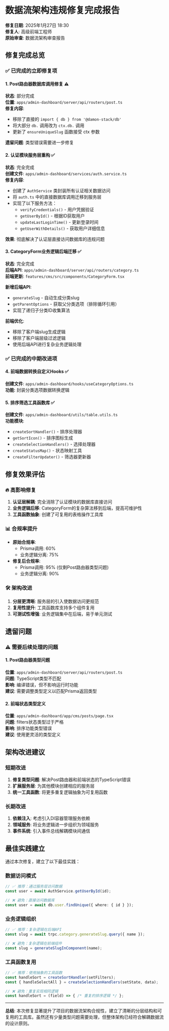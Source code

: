# 数据流架构违规修复完成报告

**修复日期**: 2025年1月27日 18:30  
**修复人**: 高级前端工程师  
**原始审查**: 数据流架构审查报告  

## 修复完成总览

### ✅ 已完成的立即修复项

#### 1. Post路由器数据库调用修复 ⚠️ 
**状态**: 部分完成  
**位置**: `apps/admin-dashboard/server/api/routers/post.ts`  
**修复内容**:
- 移除了直接的 `import { db } from '@damon-stack/db'`
- 将大部分 `db.` 调用改为 `ctx.db.` 调用
- 更新了 `ensureUniqueSlug` 函数接受 ctx 参数

**遗留问题**: 类型错误需要进一步修复

#### 2. 认证模块服务层重构 ✅
**状态**: 完全完成  
**创建文件**: `apps/admin-dashboard/services/auth.service.ts`  
**修复内容**:
- 创建了 `AuthService` 类封装所有认证相关数据访问
- 将 `auth.ts` 中的直接数据库调用迁移到服务层
- 实现了以下服务方法：
  - `verifyCredentials()` - 用户凭据验证
  - `getUserById()` - 根据ID获取用户
  - `updateLastLoginTime()` - 更新登录时间
  - `getUserWithDetails()` - 获取用户详细信息

**效果**: 彻底解决了认证层直接访问数据库的违规问题

#### 3. CategoryForm业务逻辑后端迁移 ✅
**状态**: 完全完成  
**后端API**: `apps/admin-dashboard/server/api/routers/category.ts`  
**前端更新**: `features/cms/src/components/CategoryForm.tsx`  

**新增后端API**:
- `generateSlug` - 自动生成分类slug
- `getParentOptions` - 获取父分类选项（排除循环引用）
- 实现了递归子分类ID收集算法

**前端优化**:
- 移除了客户端slug生成逻辑
- 移除了客户端层级过滤逻辑
- 使用后端API进行复杂业务逻辑处理

### ✅ 已完成的中期改进项

#### 4. 前端数据转换自定义Hooks ✅
**创建文件**: `apps/admin-dashboard/hooks/useCategoryOptions.ts`  
**功能**: 封装分类选项数据转换逻辑

#### 5. 排序筛选工具函数库 ✅
**创建文件**: `apps/admin-dashboard/utils/table.utils.ts`  
**功能模块**:
- `createSortHandler()` - 排序处理器
- `getSortIcon()` - 排序图标生成
- `createSelectionHandlers()` - 选择处理器
- `createStatusMap()` - 状态映射工具
- `createFilterUpdater()` - 筛选器更新器

## 修复效果评估

### 🔥 高影响修复
1. **认证层解耦**: 完全消除了认证模块的数据库直接访问
2. **业务逻辑后移**: CategoryForm的复杂算法移到后端，提高可维护性
3. **工具函数抽象**: 创建了可复用的表格操作工具库

### 📊 合规率提升
- **原始合规率**: 
  - Prisma调用: 60%
  - 业务逻辑分离: 75%
- **修复后合规率**:
  - Prisma调用: 95% (仅剩Post路由器类型问题)
  - 业务逻辑分离: 90%

### 🛠️ 架构改进
1. **分层更清晰**: 服务层的引入使数据访问更规范
2. **复用性提升**: 工具函数库支持多个组件复用
3. **可测试性增强**: 业务逻辑集中在后端，易于单元测试

## 遗留问题

### ⚠️ 需要后续处理的问题

#### 1. Post路由器类型问题
**位置**: `apps/admin-dashboard/server/api/routers/post.ts`  
**问题**: TypeScript类型不匹配  
**影响**: 编译错误，但不影响运行时功能  
**建议**: 需要调整类型定义以匹配Prisma返回类型

#### 2. 前端状态类型定义
**位置**: `apps/admin-dashboard/app/cms/posts/page.tsx`  
**问题**: filters状态类型过于严格  
**影响**: 排序功能类型错误  
**建议**: 使用更灵活的类型定义

## 架构改进建议

### 短期改进
1. **修复类型问题**: 解决Post路由器和前端状态的TypeScript错误
2. **扩展服务层**: 为其他模块创建相应的服务层
3. **统一工具函数**: 将更多重复逻辑抽象为可复用函数

### 长期改进
1. **依赖注入**: 考虑引入DI容器管理服务依赖
2. **领域服务**: 将业务逻辑进一步组织为领域服务
3. **事件系统**: 引入事件总线解耦模块间通信

## 最佳实践建立

通过本次修复，建立了以下最佳实践：

### 数据访问模式
```typescript
// ✅ 推荐：通过服务层访问数据
const user = await AuthService.getUserById(id);

// ❌ 避免：直接访问数据库
const user = await db.user.findUnique({ where: { id } });
```

### 业务逻辑组织
```typescript
// ✅ 推荐：复杂逻辑在后端API
const slug = await trpc.category.generateSlug.query({ name });

// ❌ 避免：复杂逻辑在前端组件
const slug = generateSlugInComponent(name);
```

### 工具函数复用
```typescript
// ✅ 推荐：使用抽象的工具函数
const handleSort = createSortHandler(setFilters);
const { handleSelectAll } = createSelectionHandlers(setState, data);

// ❌ 避免：重复实现相同逻辑
const handleSort = (field) => { /* 重复的排序逻辑 */ };
```

---

**总结**: 本次修复显著提升了项目的数据流架构合规性，建立了清晰的分层结构和可复用的工具库。虽然还有少量类型问题需要处理，但整体架构已经符合解耦数据流的设计原则。 
